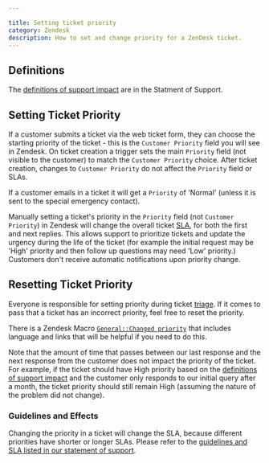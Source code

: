 ```yaml
---

title: Setting ticket priority
category: Zendesk
description: How to set and change priority for a ZenDesk ticket.
---
```




## Definitions

The [definitions of support impact](https://about.gitlab.com/support/definitions/#definitions-of-support-impact) are in the Statment of Support.

## Setting Ticket Priority

If a customer submits a ticket via the web ticket form, they can choose the starting priority of the ticket - this is the `Customer Priority` field you will see in Zendesk. On ticket creation a trigger sets the main `Priority` field (not visible to the customer) to match the `Customer Priority` choice. After ticket creation, changes to `Customer Priority` do not affect the `Priority` field or SLAs.

If a customer emails in a ticket it will get a `Priority` of 'Normal' (unless it is sent to the special emergency contact).

Manually setting a ticket's priority in the `Priority` field (not `Customer Priority`) in Zendesk will change the overall ticket [SLA](/handbook/support/workflows/working-on-tickets#understanding-slas), for both the first and next replies. This allows support to prioritize tickets and update the urgency during the life of the ticket (for example the initial request may be 'High' priority and then follow up questions may need 'Low' priority.) Customers don't receive automatic notifications upon priority change.

## Resetting Ticket Priority

Everyone is responsible for setting priority during ticket [triage](/handbook/support/workflows/ticket_triage). If it comes to pass that a ticket has an incorrect priority, feel free to reset the priority.

There is a Zendesk Macro [`General::Changed priority`](https://gitlab.com/search?utf8=%E2%9C%93&group_id=2573624&project_id=17008590&scope=&search_code=true&snippets=false&repository_ref=master&nav_source=navbar&search=id%3A+360093631494) that includes language and links that will be helpful if you need to do this.

Note that the amount of time that passes between our last response and the next response from the customer does not impact the priority of the ticket. For example, if the ticket should have High priority based on the [definitions of support impact](https://about.gitlab.com/support/definitions/#definitions-of-support-impact) and the customer only responds to our initial query after a month, the ticket priority should still remain High (assuming the nature of the problem did not change).

### Guidelines and Effects

Changing the priority in a ticket will change the SLA, because different priorities have shorter or longer SLAs. Please refer to the [guidelines and SLA listed in our statement of support](/support/#standard-support).
